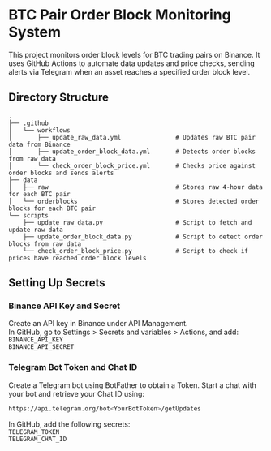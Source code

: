 # BTC Pair Order Block Monitoring System

This project monitors order block levels for BTC trading pairs on Binance. It uses GitHub Actions to automate data updates and price checks, sending alerts via Telegram when an asset reaches a specified order block level.

## Directory Structure

```plaintext
.
├── .github
│   └── workflows
│       ├── update_raw_data.yml               # Updates raw BTC pair data from Binance
│       ├── update_order_block_data.yml       # Detects order blocks from raw data
│       └── check_order_block_price.yml       # Checks price against order blocks and sends alerts
├── data
│   ├── raw                                   # Stores raw 4-hour data for each BTC pair
│   └── orderblocks                           # Stores detected order blocks for each BTC pair
└── scripts
    ├── update_raw_data.py                    # Script to fetch and update raw data
    ├── update_order_block_data.py            # Script to detect order blocks from raw data
    └── check_order_block_price.py            # Script to check if prices have reached order block levels
```

## Setting Up Secrets
### Binance API Key and Secret
Create an API key in Binance under API Management.  
In GitHub, go to Settings > Secrets and variables > Actions, and add:  
`BINANCE_API_KEY`  
`BINANCE_API_SECRET`

### Telegram Bot Token and Chat ID
Create a Telegram bot using BotFather to obtain a Token.
Start a chat with your bot and retrieve your Chat ID using:

```bash
https://api.telegram.org/bot<YourBotToken>/getUpdates
```

In GitHub, add the following secrets:  
`TELEGRAM_TOKEN`  
`TELEGRAM_CHAT_ID`